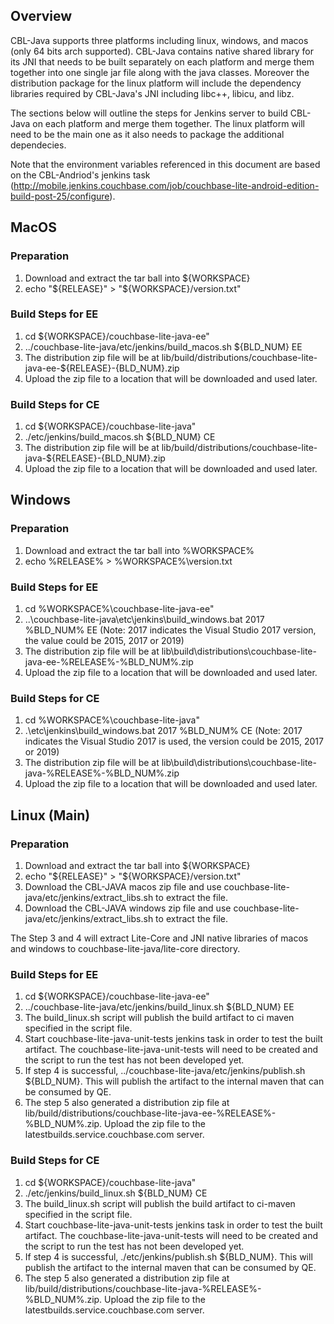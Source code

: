 ## Overview

CBL-Java supports three platforms including linux, windows, and macos (only 64 bits arch supported). CBL-Java contains native shared library for its JNI that needs to be built separately on each platform and merge them together into one single jar file along with the java classes. Moreover the distribution package for the linux platform will include the dependency libraries required by CBL-Java's JNI including libc++, libicu, and libz.

The sections below will outline the steps for Jenkins server to build CBL-Java on each platform and merge them together. The linux platform will need to be the main one as it also needs to package the additional dependecies.

Note that the environment variables referenced in this document are based on the CBL-Andriod's jenkins task (http://mobile.jenkins.couchbase.com/job/couchbase-lite-android-edition-build-post-25/configure).

## MacOS

### Preparation
1. Download and extract the tar ball into ${WORKSPACE}
2. echo "${RELEASE}" > "${WORKSPACE}/version.txt"

### Build Steps for EE
1. cd ${WORKSPACE}/couchbase-lite-java-ee"
2. ../couchbase-lite-java/etc/jenkins/build_macos.sh ${BLD_NUM} EE
3. The distribution zip file will be at lib/build/distributions/couchbase-lite-java-ee-${RELEASE}-{BLD_NUM}.zip
4. Upload the zip file to a location that will be downloaded and used later.

### Build Steps for CE
1. cd ${WORKSPACE}/couchbase-lite-java"
2. ./etc/jenkins/build_macos.sh ${BLD_NUM} CE
3. The distribution zip file will be at lib/build/distributions/couchbase-lite-java-${RELEASE}-{BLD_NUM}.zip
4. Upload the zip file to a location that will be downloaded and used later.

## Windows

### Preparation
1. Download and extract the tar ball into %WORKSPACE%
2. echo %RELEASE% > %WORKSPACE%\version.txt

### Build Steps for EE
1. cd %WORKSPACE%\couchbase-lite-java-ee"
2. ..\couchbase-lite-java\etc\jenkins\build_windows.bat 2017 %BLD_NUM% EE (Note: 2017 indicates the Visual Studio 2017 version, the value could be 2015, 2017 or 2019)
3. The distribution zip file will be at lib\build\distributions\couchbase-lite-java-ee-%RELEASE%-%BLD_NUM%.zip
4. Upload the zip file to a location that will be downloaded and used later.

### Build Steps for CE
1. cd %WORKSPACE%\couchbase-lite-java"
2. .\etc\jenkins\build_windows.bat 2017 %BLD_NUM% CE (Note: 2017 indicates the Visual Studio 2017 is used, the version could be 2015, 2017 or 2019)
3. The distribution zip file will be at lib\build\distributions\couchbase-lite-java-%RELEASE%-%BLD_NUM%.zip
4. Upload the zip file to a location that will be downloaded and used later.

## Linux (Main)

### Preparation
1. Download and extract the tar ball into ${WORKSPACE}
2. echo "${RELEASE}" > "${WORKSPACE}/version.txt"
3. Download the CBL-JAVA macos zip file and use couchbase-lite-java/etc/jenkins/extract_libs.sh <zip file> <path-to-couchbase-lite-java> to extract the file.
4. Download the CBL-JAVA windows zip file and use couchbase-lite-java/etc/jenkins/extract_libs.sh <zip file> <path-to-couchbase-lite-java> to extract the file.

The Step 3 and 4 will extract Lite-Core and JNI native libraries of macos and windows to couchbase-lite-java/lite-core directory.

### Build Steps for EE
1. cd ${WORKSPACE}/couchbase-lite-java-ee"
2. ../couchbase-lite-java/etc/jenkins/build_linux.sh ${BLD_NUM} EE
3. The build_linux.sh script will publish the build artifact to ci maven specified in the script file.
4. Start couchbase-lite-java-unit-tests jenkins task in order to test the built artifact. The couchbase-lite-java-unit-tests will need to be created and the script to run the test has not been developed yet.
5. If step 4 is successful, ../couchbase-lite-java/etc/jenkins/publish.sh ${BLD_NUM}. This will publish the artifact to the internal maven that can be consumed by QE.
6. The step 5 also generated a distribution zip file at lib/build/distributions/couchbase-lite-java-ee-%RELEASE%-%BLD_NUM%.zip. Upload the zip file to the latestbuilds.service.couchbase.com server.

### Build Steps for CE
1. cd ${WORKSPACE}/couchbase-lite-java"
2. ./etc/jenkins/build_linux.sh ${BLD_NUM} CE
3. The build_linux.sh script will publish the build artifact to ci-maven specified in the script file.
4. Start couchbase-lite-java-unit-tests jenkins task in order to test the built artifact. The couchbase-lite-java-unit-tests will need to be created and the script to run the test has not been developed yet.
5. If step 4 is successful, ./etc/jenkins/publish.sh ${BLD_NUM}. This will publish the artifact to the internal maven that can be consumed by QE.
6. The step 5 also generated a distribution zip file at lib/build/distributions/couchbase-lite-java-%RELEASE%-%BLD_NUM%.zip. Upload the zip file to the latestbuilds.service.couchbase.com server.